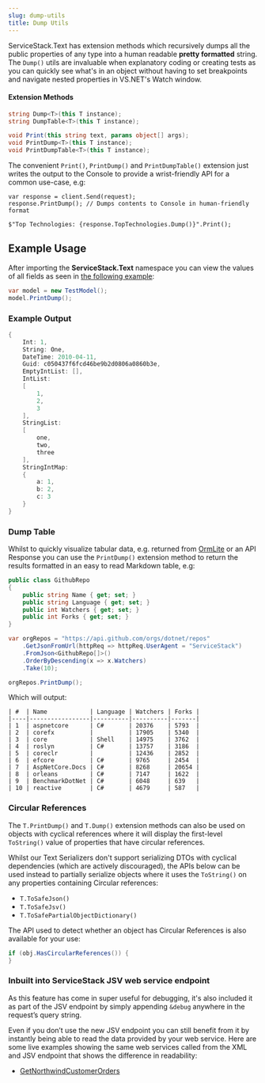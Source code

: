 ```yaml
---
slug: dump-utils
title: Dump Utils
---
```


ServiceStack.Text has extension methods which recursively dumps all the public properties of any type into a human readable **pretty formatted** string. The `Dump()` utils are invaluable when explanatory coding or creating tests as you can quickly see what's in an object without having to set breakpoints and navigate nested properties in VS.NET's Watch window.

#### Extension Methods

```csharp
string Dump<T>(this T instance);
string DumpTable<T>(this T instance);

void Print(this string text, params object[] args);
void PrintDump<T>(this T instance);
void PrintDumpTable<T>(this T instance);
```

The convenient `Print()`, `PrintDump()` and `PrintDumpTable()` extension just writes the output to the Console to provide a wrist-friendly API for a common use-case, e.g:

```
var response = client.Send(request);
response.PrintDump(); // Dumps contents to Console in human-friendly format

$"Top Technologies: {response.TopTechnologies.Dump()}".Print();
```

## Example Usage

After importing the **ServiceStack.Text** namespace you can view the values of all fields as seen in [the following example](https://github.com/ServiceStack/ServiceStack.Text/blob/master/tests/ServiceStack.Text.Tests/Utils/JsvFormatterTests.cs):

```csharp
var model = new TestModel();
model.PrintDump();
```

### Example Output

```csharp
{
    Int: 1,
    String: One,
    DateTime: 2010-04-11,
    Guid: c050437f6fcd46be9b2d0806a0860b3e,
    EmptyIntList: [],
    IntList:
    [
        1,
        2,
        3
    ],
    StringList:
    [
        one,
        two,
        three
    ],
    StringIntMap:
    {
        a: 1,
        b: 2,
        c: 3
    }
}
```

### Dump Table

Whilst to quickly visualize tabular data, e.g. returned from [OrmLite](https://github.com/ServiceStack/ServiceStack.OrmLite) or an API Response
you can use the `PrintDump()` extension method to return the results formatted in an easy to read Markdown table, e.g:

```csharp
public class GithubRepo
{
    public string Name { get; set; }
    public string Language { get; set; }
    public int Watchers { get; set; }
    public int Forks { get; set; }
}

var orgRepos = "https://api.github.com/orgs/dotnet/repos"
    .GetJsonFromUrl(httpReq => httpReq.UserAgent = "ServiceStack")
    .FromJson<GithubRepo[]>()
    .OrderByDescending(x => x.Watchers)
    .Take(10);

orgRepos.PrintDump();
```

Which will output:

```
| #  | Name            | Language | Watchers | Forks |
|----|-----------------|----------|----------|-------|
| 1  | aspnetcore      | C#       | 20376    | 5793  |
| 2  | corefx          |          | 17905    | 5340  |
| 3  | core            | Shell    | 14975    | 3762  |
| 4  | roslyn          | C#       | 13757    | 3186  |
| 5  | coreclr         |          | 12436    | 2852  |
| 6  | efcore          | C#       | 9765     | 2454  |
| 7  | AspNetCore.Docs | C#       | 8268     | 20654 |
| 8  | orleans         | C#       | 7147     | 1622  |
| 9  | BenchmarkDotNet | C#       | 6048     | 639   |
| 10 | reactive        | C#       | 4679     | 587   |
```

### Circular References

The `T.PrintDump()` and `T.Dump()` extension methods can also be used on objects with cyclical references 
where it will display the first-level `ToString()` value of properties that have circular references.

Whilst our Text Serializers don't support serializing DTOs with cyclical dependencies (which are actively discouraged), 
the APIs below can be used instead to partially serialize objects where it uses the `ToString()` on any properties containing Circular references:

 - `T.ToSafeJson()`
 - `T.ToSafeJsv()`
 - `T.ToSafePartialObjectDictionary()`

The API used to detect whether an object has Circular References is also available for your use: 

```csharp
if (obj.HasCircularReferences()) {
}
```

### Inbuilt into ServiceStack JSV web service endpoint

As this feature has come in super useful for debugging, it's also included it as part of the JSV endpoint by simply appending `&debug` anywhere in the request’s query string. 

Even if you don’t use the new JSV endpoint you can still benefit from it by instantly being able to read the data provided by your web service. Here are some live examples showing the same web services called from the XML and JSV endpoint that shows the difference in readability:

  - [GetNorthwindCustomerOrders](http://northwind.netcore.io/json/reply/Orders?debug)

